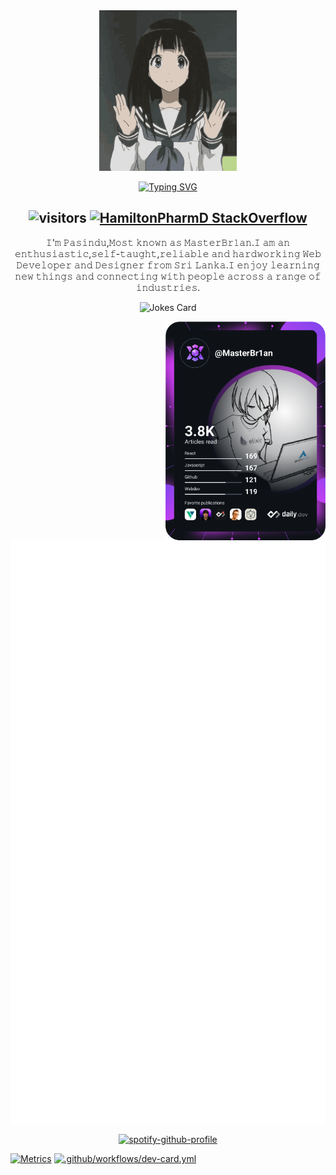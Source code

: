 <div align="center">
<img src="./images/tenor.gif" width="220"/>

[![Typing SVG](https://readme-typing-svg.herokuapp.com?font=Pattaya&size=35&vCenter=true&lines=Welcome+to+my+Github+Profile)](https://git.io/typing-svg)

## ![visitors](https://visitor-badge.glitch.me/badge?page_id=MasterBrian99.MasterBrian99) [![HamiltonPharmD StackOverflow](https://stackoverflow-badge.vercel.app/?userID=14122375)](https://stackoverflow.com/users/9872524/masterbrian99)

𝙸'𝚖 𝙿𝚊𝚜𝚒𝚗𝚍𝚞,𝙼𝚘𝚜𝚝 𝚔𝚗𝚘𝚠𝚗 𝚊𝚜 𝙼𝚊𝚜𝚝𝚎𝚛𝙱𝚛𝟷𝚊𝚗.𝙸 𝚊𝚖 𝚊𝚗 𝚎𝚗𝚝𝚑𝚞𝚜𝚒𝚊𝚜𝚝𝚒𝚌,𝚜𝚎𝚕𝚏-𝚝𝚊𝚞𝚐𝚑𝚝,𝚛𝚎𝚕𝚒𝚊𝚋𝚕𝚎 𝚊𝚗𝚍 𝚑𝚊𝚛𝚍𝚠𝚘𝚛𝚔𝚒𝚗𝚐 𝚆𝚎𝚋 𝙳𝚎𝚟𝚎𝚕𝚘𝚙𝚎𝚛 𝚊𝚗𝚍 𝙳𝚎𝚜𝚒𝚐𝚗𝚎𝚛 𝚏𝚛𝚘𝚖 𝚂𝚛𝚒 𝙻𝚊𝚗𝚔𝚊.𝙸 𝚎𝚗𝚓𝚘𝚢 𝚕𝚎𝚊𝚛𝚗𝚒𝚗𝚐 𝚗𝚎𝚠 𝚝𝚑𝚒𝚗𝚐𝚜 𝚊𝚗𝚍 𝚌𝚘𝚗𝚗𝚎𝚌𝚝𝚒𝚗𝚐 𝚠𝚒𝚝𝚑 𝚙𝚎𝚘𝚙𝚕𝚎 𝚊𝚌𝚛𝚘𝚜𝚜 𝚊 𝚛𝚊𝚗𝚐𝚎 𝚘𝚏 𝚒𝚗𝚍𝚞𝚜𝚝𝚛𝚒𝚎𝚜.

![Jokes Card](https://readme-jokes.vercel.app/api)

</div>

<a href="https://www.youtube.com/watch?v=dQw4w9WgXcQ" target="_blank">
    <img
      width="256"
      align="right"
      src="https://raw.githubusercontent.com/MasterBrian99/MasterBrian99/devcard/devcard.svg"
    />
  </a>

<img src="https://github.com/MasterBrian99/MasterBrian99/blob/master/github-metrics.svg"/>

<div align="center">
 
[![spotify-github-profile](https://spotify-github-profile.vercel.app/api/view?uid=wfsz38d7rdo1soj6eab8sfeds&cover_image=true&theme=default&bar_color_cover=true)](https://spotify-github-profile.vercel.app/api/view?uid=wfsz38d7rdo1soj6eab8sfeds&redirect=true)
 
</div>


[![Metrics](https://github.com/MasterBrian99/MasterBrian99/actions/workflows/lowlighter.yml/badge.svg)](https://github.com/MasterBrian99/MasterBrian99/actions/workflows/lowlighter.yml) [![.github/workflows/dev-card.yml](https://github.com/MasterBrian99/MasterBrian99/actions/workflows/dev-card.yml/badge.svg)](https://github.com/MasterBrian99/MasterBrian99/actions/workflows/dev-card.yml)
